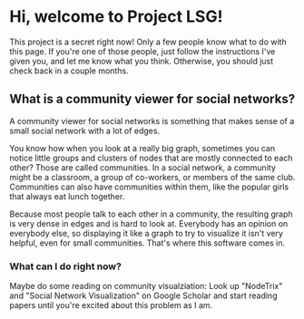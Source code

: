 # Hi, welcome to Project LSG!

This project is a secret right now! Only a few people know what to do with this page. If you're one of those people, just follow the instructions I've given you, and let me know what you think. Otherwise, you should just check back in a couple months.

## What is a community viewer for social networks?

A community viewer for social networks is something that makes sense of a small social network with a lot of edges.

You know how when you look at a really big graph, sometimes you can notice little groups and clusters of nodes that are mostly connected to each other? Those are called communities. In a social network, a community might be a classroom, a group of co-workers, or members of the same club. Communities can also have communities within them, like the popular girls that always eat lunch together.

Because most people talk to each other in a community, the resulting graph is very dense in edges and is hard to look at. Everybody has an opinion on everybody else, so displaying it like a graph to try to visualize it isn't very helpful, even for small communities. That's where this software comes in.

### What can I do right now? 

Maybe do some reading on community visualziation: Look up "NodeTrix" and "Social Network Visualization" on Google Scholar and start reading papers until you're excited about this problem as I am. 
